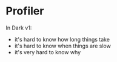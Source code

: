 # Profiler

In Dark v1:

* it's hard to know how long things take
* it's hard to know when things are slow
* it's very hard to know why

